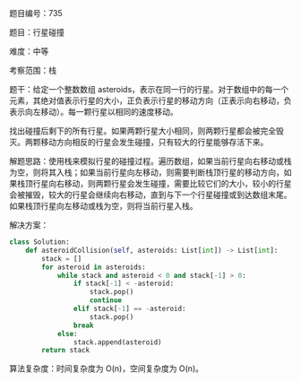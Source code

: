 题目编号：735

题目：行星碰撞

难度：中等

考察范围：栈

题干：给定一个整数数组 asteroids，表示在同一行的行星。对于数组中的每一个元素，其绝对值表示行星的大小，正负表示行星的移动方向（正表示向右移动，负表示向左移动）。每一颗行星以相同的速度移动。

找出碰撞后剩下的所有行星。如果两颗行星大小相同，则两颗行星都会被完全毁灭。两颗移动方向相反的行星会发生碰撞，只有较大的行星能够存活下来。

解题思路：使用栈来模拟行星的碰撞过程。遍历数组，如果当前行星向右移动或栈为空，则将其入栈；如果当前行星向左移动，则需要判断栈顶行星的移动方向，如果栈顶行星向右移动，则两颗行星会发生碰撞，需要比较它们的大小，较小的行星会被摧毁，较大的行星会继续向右移动，直到与下一个行星碰撞或到达数组末尾。如果栈顶行星向左移动或栈为空，则将当前行星入栈。

解决方案：

```python
class Solution:
    def asteroidCollision(self, asteroids: List[int]) -> List[int]:
        stack = []
        for asteroid in asteroids:
            while stack and asteroid < 0 and stack[-1] > 0:
                if stack[-1] < -asteroid:
                    stack.pop()
                    continue
                elif stack[-1] == -asteroid:
                    stack.pop()
                break
            else:
                stack.append(asteroid)
        return stack
```

算法复杂度：时间复杂度为 O(n)，空间复杂度为 O(n)。